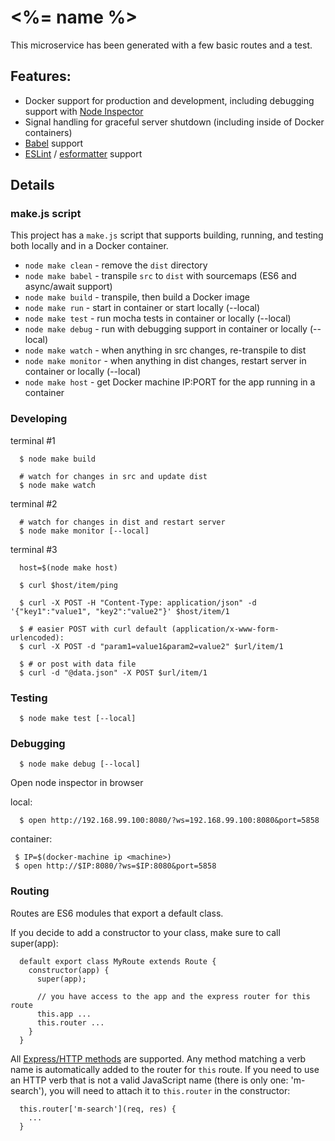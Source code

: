 # <%= name %>

This microservice has been generated with a few basic routes and a test.

## Features:

  * Docker support for production and development, including debugging support with [Node Inspector](https://github.com/node-inspector/node-inspector)
  * Signal handling for graceful server shutdown (including inside of Docker containers)
  * [Babel](https://babeljs.io) support
  * [ESLint](http://eslint.org/) / [esformatter](https://github.com/millermedeiros/esformatter) support

  ## Details

  ### make.js script

  This project has a `make.js` script that supports building, running, and testing both locally
  and in a Docker container.

   * `node make clean` - remove the `dist` directory
   * `node make babel` - transpile `src` to `dist` with sourcemaps (ES6 and async/await support)
   * `node make build` - transpile, then build a Docker image
   * `node make run` - start in container or start locally (--local)
   * `node make test` - run mocha tests in container or locally (--local)
   * `node make debug` - run with debugging support in container or locally (--local)
   * `node make watch` - when anything in src changes, re-transpile to dist
   * `node make monitor` - when anything in dist changes, restart server in container or locally (--local)
   * `node make host` - get Docker machine IP:PORT for the app running in a container

  ### Developing

  terminal #1

      $ node make build

      # watch for changes in src and update dist
      $ node make watch

  terminal #2

      # watch for changes in dist and restart server
      $ node make monitor [--local]

  terminal #3

      host=$(node make host)

      $ curl $host/item/ping

      $ curl -X POST -H "Content-Type: application/json" -d '{"key1":"value1", "key2":"value2"}' $host/item/1

      $ # easier POST with curl default (application/x-www-form-urlencoded):
      $ curl -X POST -d "param1=value1&param2=value2" $url/item/1

      $ # or post with data file
      $ curl -d "@data.json" -X POST $url/item/1

  ### Testing

      $ node make test [--local]

  ### Debugging

      $ node make debug [--local]

  Open node inspector in browser

  local:

      $ open http://192.168.99.100:8080/?ws=192.168.99.100:8080&port=5858

  container:

     $ IP=$(docker-machine ip <machine>)
     $ open http://$IP:8080/?ws=$IP:8080&port=5858

  ### Routing

  Routes are ES6 modules that export a default class.

  If you decide to add a constructor to your class, make sure to call super(app):

      default export class MyRoute extends Route {
        constructor(app) {
          super(app);

          // you have access to the app and the express router for this route
          this.app ...
          this.router ...
        }
      }

  All [Express/HTTP methods](http://expressjs.com/en/4x/api.html#app.METHOD) are supported. Any method matching a verb name is automatically
  added to the router for `this` route. If you need to use an HTTP verb that is not a
  valid JavaScript name (there is only one: 'm-search'), you will need to attach it to `this.router` in the constructor:

      this.router['m-search'](req, res) {
        ...
      }
